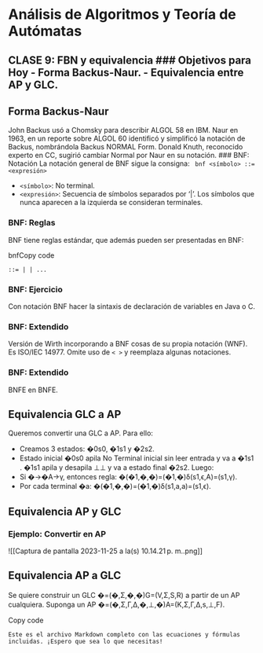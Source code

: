 # Análisis de Algoritmos y Teoría de Autómatas
## CLASE 9: FBN y equivalencia  ### Objetivos para Hoy - Forma Backus-Naur. - Equivalencia entre AP y GLC. 
## Forma Backus-Naur
John Backus usó a Chomsky para describir ALGOL 58 en IBM.  Naur en 1963, en un reporte sobre ALGOL 60 identificó y simplificó la notación de Backus, nombrándola Backus NORMAL Form.  Donald Knuth, reconocido experto en CC, sugirió cambiar Normal por Naur en su notación.  ### BNF: Notación La notación general de BNF sigue la consigna: 
``` bnf <símbolo> ::= <expresión>```

- `<símbolo>`: No terminal.
- `<expresión>`: Secuencia de símbolos separados por ‘|’. Los símbolos que nunca aparecen a la izquierda se consideran terminales.

### BNF: Reglas

BNF tiene reglas estándar, que además pueden ser presentadas en BNF:

bnfCopy code

`::= | | ...`

### BNF: Ejercicio

Con notación BNF hacer la sintaxis de declaración de variables en Java o C.

### BNF: Extendido

Versión de Wirth incorporando a BNF cosas de su propia notación (WNF). Es ISO/IEC 14977. Omite uso de `< >` y reemplaza algunas notaciones.

### BNF: Extendido

BNFE en BNFE.

## Equivalencia GLC a AP

Queremos convertir una GLC a AP. Para ello:

- Creamos 3 estados: �0s0​, �1s1​ y �2s2​.
- Estado inicial �0s0​ apila No Terminal inicial sin leer entrada y va a �1s1​. �1s1​ apila y desapila ⊥⊥ y va a estado final �2s2​. Luego:
- Si �→�A→γ, entonces regla: �(�1,�,�)=(�1,�)δ(s1​,ϵ,A)=(s1​,γ).
- Por cada terminal �a: �(�1,�,�)=(�1,�)δ(s1​,a,a)=(s1​,ϵ).

## Equivalencia AP y GLC

### Ejemplo: Convertir en AP
![[Captura de pantalla 2023-11-25 a la(s) 10.14.21 p. m..png]]
## Equivalencia AP a GLC

Se quiere construir un GLC �=(�,Σ,�,�)G=(V,Σ,S,R) a partir de un AP cualquiera. Suponga un AP �=(�,Σ,Γ,Δ,�,⊥,�)A=(K,Σ,Γ,Δ,s,⊥,F).

Copy code

`Este es el archivo Markdown completo con las ecuaciones y fórmulas incluidas. ¡Espero que sea lo que necesitas!`